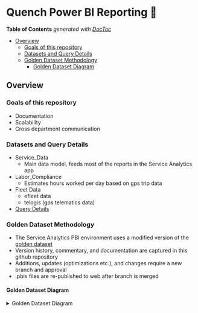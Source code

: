 # Quench Power BI Reporting :tada:

<!-- START doctoc generated TOC please keep comment here to allow auto update -->
<!-- DON'T EDIT THIS SECTION, INSTEAD RE-RUN doctoc TO UPDATE -->
**Table of Contents**  *generated with [DocToc](https://github.com/thlorenz/doctoc)*

- [Overview](#overview)
  - [Goals of this repository](#goals-of-this-repository)
  - [Datasets and Query Details](#datasets-and-query-details)
  - [Golden Dataset Methodology](#golden-dataset-methodology)
    - [Golden Dataset Diagram](#golden-dataset-diagram)

<!-- END doctoc generated TOC please keep comment here to allow auto update -->

## Overview

### Goals of this repository

* Documentation
* Scalability
* Cross department communication

### Datasets and Query Details
* Service_Data
  * Main data model, feeds most of the reports in the Service Analytics app
* Labor_Compliance
  * Estimates hours worked per day based on gps trip data
* Fleet Data
  * efleet data
  * telogis (gps telematics data)
* [Query Details](https://github.com/jfallt/PBI-Github/blob/master/Query_Documentation.md)


### Golden Dataset Methodology

* The Service Analytics PBI environment uses a modified version of the [golden dataset](https://exceleratorbi.com.au/new-power-bi-reports-golden-dataset/)
* Version history, commentary, and documentation are captured in this github repository
* Additions, updates (optimizations etc.), and changes require a new branch and approval
* .pbix files are re-published to web after branch is merged

#### Golden Dataset Diagram
<details>
  <summary> Golden Dataset Diagram  </summary>

![](https://github.com/jfallt/PBI-Github/blob/master/Golden_Dataset_Git_Workflow.png)

</details>
